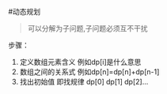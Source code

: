 #动态规划

>可以分解为子问题,子问题必须互不干扰

步骤：
1. 定义数组元素含义 例如dp[i]是什么意思
2. 数组之间的关系式 例如dp[n]=dp[n]+dp[n-1]
3. 找出初始值 即找规律 dp[0] dp[1] dp[2]...